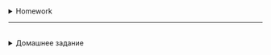 <details style="padding-top: 18px">
  <summary>Homework</summary>

### **Task 1: Enhancing the `User` class**
1. Add a method `isAdult()`, which returns `true` if the user's age is 18 or older and `false` otherwise.
2. Modify the `displayUserInfo()` method to also display whether the user is an adult.
3. Test the class by creating multiple `User` objects and calling all methods.

---

### **Task 2: Improving the `BankAccount` class**
1. Add a method `transfer(BankAccount targetAccount, double amount)`, which transfers money from the current account to another if there are sufficient funds.
2. Modify the `withdraw(double amount)` method to prevent overdrawing (display an error message if the balance is too low).
3. Test the class by creating multiple `BankAccount` objects and performing deposits, withdrawals, and transfers.

---

### **Task 3: Extending the `Product` class**
1. Add a method `applyDiscount(double percentage)`, which decreases the price of the product by the given percentage.
2. Modify the `sell(int quantity)` method to check if the quantity requested is available; if not, display a message and sell only the available amount.
3. Test by creating multiple `Product` objects and applying discounts and sales.

---

### **Task 4: Expanding the `SmartDevice` class**
1. Add a method `togglePower()`, which switches the device between on and off.
2. Modify `displayStatus()` to indicate whether the device is currently on or off.
3. Test the class by creating a `SmartDevice` object and toggling the power state multiple times.

---

### **Task 5: Improving the `Order` class**
1. Add a method `calculateFinalAmount(double taxRate, double discountPercentage)`, which returns the total order amount after applying a tax and discount.
2. Modify `displayOrder()` to include the final amount with tax and discount.
3. Test the class by creating multiple `Order` objects with different tax and discount values.

---

### **Bonus Task (Optional, for advanced students)**
Create a new class `Store`, which manages multiple products. Implement:
1. A field `products` (a list of `Product` objects).
2. A method `addProduct(Product product)`, which adds a product to the store.
3. A method `displayAllProducts()`, which prints all products.
4. A method `findMostExpensiveProduct()`, which returns the most expensive product in the store.
5. Test by creating a `Store` and adding multiple products.

</details>

--------

<details style="padding-top: 18px">
  <summary>Домашнее задание</summary>

### **Задание 1: Доработка класса `User`**
1. Добавить метод `isAdult()`, который возвращает `true`, если пользователю 18 лет или больше, и `false` в противном случае.
2. Изменить метод `displayUserInfo()`, чтобы он также отображал информацию о совершеннолетии пользователя.
3. Протестировать класс, создав несколько объектов `User` и вызвав все методы.

---

### **Задание 2: Улучшение класса `BankAccount`**
1. Добавить метод `transfer(BankAccount targetAccount, double amount)`, который переводит деньги с текущего счета на другой, если средств достаточно.
2. Изменить метод `withdraw(double amount)`, чтобы он не позволял снимать больше, чем есть на счету (выводить сообщение об ошибке).
3. Протестировать класс, создав несколько объектов `BankAccount` и выполнив операции пополнения, снятия и перевода.

---

### **Задание 3: Расширение класса `Product`**
1. Добавить метод `applyDiscount(double percentage)`, который уменьшает цену товара на заданный процент.
2. Изменить метод `sell(int quantity)`, чтобы он проверял наличие нужного количества товара; если товара недостаточно, продавать только доступное количество и выводить сообщение.
3. Протестировать класс, создав несколько объектов `Product` и применив скидки и продажи.

---

### **Задание 4: Улучшение класса `SmartDevice`**
1. Добавить метод `togglePower()`, который переключает устройство между включенным и выключенным состоянием.
2. Изменить `displayStatus()`, чтобы он показывал, включено ли устройство или нет.
3. Протестировать класс, создав объект `SmartDevice` и несколько раз переключив его состояние.

---

### **Задание 5: Улучшение класса `Order`**
1. Добавить метод `calculateFinalAmount(double taxRate, double discountPercentage)`, который возвращает итоговую сумму заказа с учетом налога и скидки.
2. Изменить `displayOrder()`, чтобы он отображал финальную сумму с учетом налога и скидки.
3. Протестировать класс, создав несколько объектов `Order` с разными налогами и скидками.

---

### **Дополнительное задание (необязательное, для продвинутых студентов)**
Создать новый класс `Store`, который управляет списком товаров (`Product`). Реализовать:
1. Поле `products` (список товаров).
2. Метод `addProduct(Product product)`, который добавляет товар в магазин.
3. Метод `displayAllProducts()`, который выводит список всех товаров.
4. Метод `findMostExpensiveProduct()`, который возвращает самый дорогой товар.
5. Протестировать, создав `Store` и добавив несколько товаров.

</details>